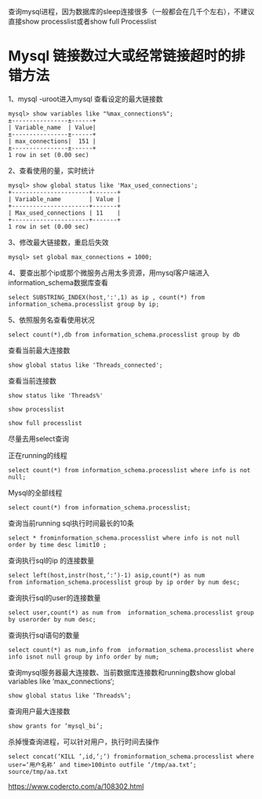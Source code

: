 查询mysql进程，因为数据库的sleep连接很多（一般都会在几千个左右），不建议直接show processlist或者show full Processlist

# Mysql 链接数过大或经常链接超时的排错方法

1、mysql -uroot进入mysql 查看设定的最大链接数
```
mysql> show variables like "%max_connections%";
±----------------±------+
| Variable_name  | Value|
±----------------±------+
| max_connections|  151 |
±----------------±------+
1 row in set (0.00 sec)
```

2、查看使用的量，实时统计
```
mysql> show global status like 'Max_used_connections';
+----------------------+-------+
| Variable_name        | Value |
+----------------------+-------+
| Max_used_connections | 11    |
+----------------------+-------+
1 row in set (0.00 sec)
```

3、修改最大链接数，重启后失效
```
mysql> set global max_connections = 1000;
```

4、要查出那个ip或那个微服务占用太多资源，用mysql客户端进入information_schema数据库查看
```
select SUBSTRING_INDEX(host,':',1) as ip , count(*) from information_schema.processlist group by ip;
```

5、依照服务名查看使用状况
```
select count(*),db from information_schema.processlist group by db
```

查看当前最大连接数
```
show global status like 'Threads_connected';
```

查看当前连接数
```
show status like 'Threads%'
```

```
show processlist

show full processlist
```

尽量去用select查询

正在running的线程
```
select count(*) from information_schema.processlist where info is not null;
```

Mysql的全部线程
```
select count(*) from information_schema.processlist;
```

查询当前running sql执行时间最长的10条
```
select * frominformation_schema.processlist where info is not null order by time desc limit10 ;
```

查询执行sql的ip 的连接数量
```
select left(host,instr(host,‘:‘)-1) asip,count(*) as num from information_schema.processlist group by ip order by num desc;
```

查询执行sql的user的连接数量
```
select user,count(*) as num from  information_schema.processlist group by userorder by num desc;
```

查询执行sql语句的数量
```
select count(*) as num,info from  information_schema.processlist where info isnot null group by info order by num;
```

查询mysql服务器最大连接数、当前数据库连接数和running数show global variables like ‘max_connections‘;
```
show global status like ‘Threads%‘;
```

查询用户最大连接数
```
show grants for ‘mysql_bi‘;
```



杀掉慢查询进程，可以针对用户，执行时间去操作
```
select concat(‘KILL ‘,id,‘;‘) frominformation_schema.processlist where user=‘用户名称‘ and time>100into outfile ‘/tmp/aa.txt‘;
source/tmp/aa.txt 
```

https://www.codercto.com/a/108302.html
